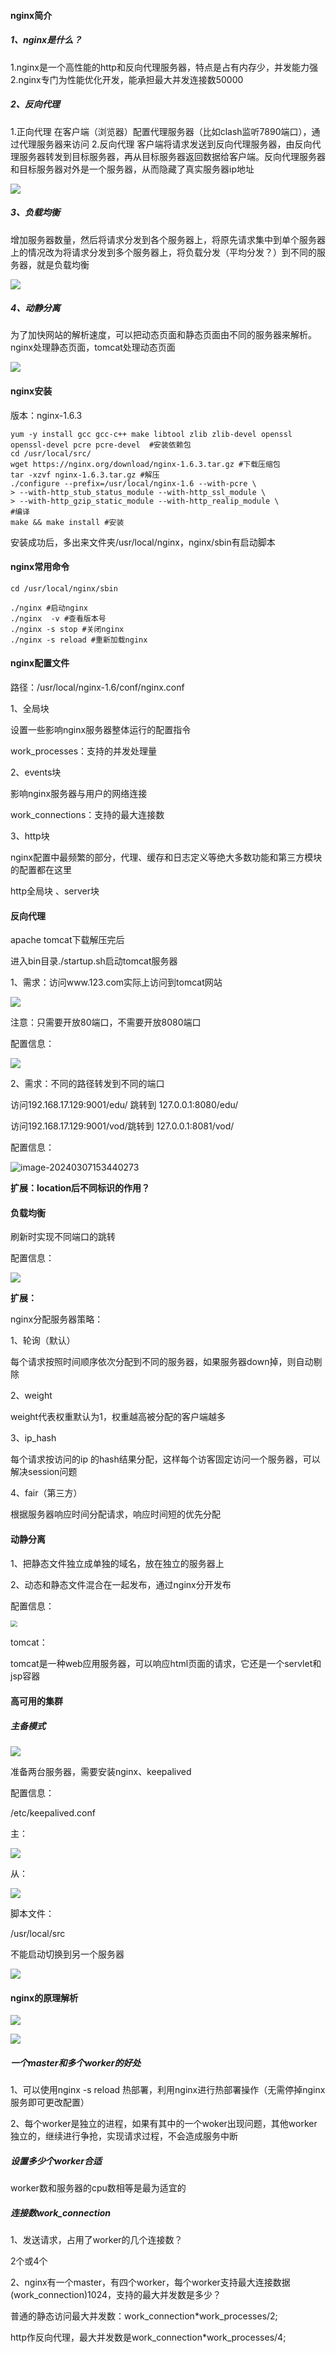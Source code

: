 #### nginx简介

##### 1、nginx是什么？

1.nginx是一个高性能的http和反向代理服务器，特点是占有内存少，并发能力强
2.nginx专门为性能优化开发，能承担最大并发连接数50000

##### 2、反向代理

1.正向代理
在客户端（浏览器）配置代理服务器（比如clash监听7890端口），通过代理服务器来访问
2.反向代理
客户端将请求发送到反向代理服务器，由反向代理服务器转发到目标服务器，再从目标服务器返回数据给客户端。反向代理服务器和目标服务器对外是一个服务器，从而隐藏了真实服务器ip地址

![](https://raw.githubusercontent.com/NilPointerError/MdImage/main/img/image-20240305104359903.png)

##### 3、负载均衡

增加服务器数量，然后将请求分发到各个服务器上，将原先请求集中到单个服务器上的情况改为将请求分发到多个服务器上，将负载分发（平均分发？）到不同的服务器，就是负载均衡

![](https://raw.githubusercontent.com/NilPointerError/MdImage/main/img/image-20240305104454776.png)

##### 4、动静分离

为了加快网站的解析速度，可以把动态页面和静态页面由不同的服务器来解析。nginx处理静态页面，tomcat处理动态页面

![](https://raw.githubusercontent.com/NilPointerError/MdImage/main/img/image-20240305104208336.png)

#### nginx安装

版本：nginx-1.6.3

```shell
yum -y install gcc gcc-c++ make libtool zlib zlib-devel openssl openssl-devel pcre pcre-devel  #安装依赖包
cd /usr/local/src/
wget https://nginx.org/download/nginx-1.6.3.tar.gz #下载压缩包 
tar -xzvf nginx-1.6.3.tar.gz #解压
./configure --prefix=/usr/local/nginx-1.6 --with-pcre \
> --with-http_stub_status_module --with-http_ssl_module \
> --with-http_gzip_static_module --with-http_realip_module \
#编译
make && make install #安装
```

安装成功后，多出来文件夹/usr/local/nginx，nginx/sbin有启动脚本

#### nginx常用命令

```shell
cd /usr/local/nginx/sbin

./nginx #启动nginx
./nginx  -v #查看版本号
./nginx -s stop #关闭nginx
./nginx -s reload #重新加载nginx
```

#### nginx配置文件

路径：/usr/local/nginx-1.6/conf/nginx.conf

1、全局块

设置一些影响nginx服务器整体运行的配置指令

work_processes：支持的并发处理量

2、events块

影响nginx服务器与用户的网络连接

work_connections：支持的最大连接数

3、http块

nginx配置中最频繁的部分，代理、缓存和日志定义等绝大多数功能和第三方模块的配置都在这里

http全局块 、server块



#### 反向代理

apache tomcat下载解压完后 

进入bin目录./startup.sh启动tomcat服务器

1、需求：访问www.123.com实际上访问到tomcat网站

![](https://raw.githubusercontent.com/NilPointerError/MdImage/main/img/image-20240305160228837.png)

注意：只需要开放80端口，不需要开放8080端口

配置信息：

![](https://raw.githubusercontent.com/NilPointerError/MdImage/main/img/image-20240307153536983.png)

2、需求：不同的路径转发到不同的端口

访问192.168.17.129:9001/edu/ 跳转到 127.0.0.1:8080/edu/

访问192.168.17.129:9001/vod/跳转到 127.0.0.1:8081/vod/

配置信息：

![image-20240307153440273](https://raw.githubusercontent.com/NilPointerError/MdImage/main/img/image-20240307153440273.png)





**扩展：location后不同标识的作用？**

#### 负载均衡

刷新时实现不同端口的跳转

配置信息：

<img src="https://raw.githubusercontent.com/NilPointerError/MdImage/main/img/image-20240307160824714.png"  />



**扩展：**

nginx分配服务器策略：

1、轮询（默认）

每个请求按照时间顺序依次分配到不同的服务器，如果服务器down掉，则自动剔除

2、weight

weight代表权重默认为1，权重越高被分配的客户端越多

3、ip_hash

每个请求按访问的ip 的hash结果分配，这样每个访客固定访问一个服务器，可以解决session问题

4、fair（第三方）

根据服务器响应时间分配请求，响应时间短的优先分配

#### 动静分离

1、把静态文件独立成单独的域名，放在独立的服务器上

2、动态和静态文件混合在一起发布，通过nginx分开发布

配置信息：

<img src="https://raw.githubusercontent.com/NilPointerError/MdImage/main/img/image-20240308135314669.png" style="zoom:67%;" />

tomcat：

tomcat是一种web应用服务器，可以响应html页面的请求，它还是一个servlet和jsp容器



#### 高可用的集群

##### 主备模式

![](https://raw.githubusercontent.com/NilPointerError/MdImage/main/img/image-20240308170632787.png)

准备两台服务器，需要安装nginx、keepalived

配置信息：

/etc/keepalived.conf

主：

![](https://raw.githubusercontent.com/NilPointerError/MdImage/main/img/image-20240308171216317.png)

从：

![](https://raw.githubusercontent.com/NilPointerError/MdImage/main/img/image-20240308171115822.png)

脚本文件：

/usr/local/src

不能启动切换到另一个服务器

![](https://raw.githubusercontent.com/NilPointerError/MdImage/main/img/image-20240308171252104.png)

#### nginx的原理解析

![](https://raw.githubusercontent.com/NilPointerError/MdImage/main/img/image-20240308173826367.png)

![](https://raw.githubusercontent.com/NilPointerError/MdImage/main/img/image-20240308174202710.png)

##### 一个master和多个worker的好处

1、可以使用nginx -s reload 热部署，利用nginx进行热部署操作（无需停掉nginx服务即可更改配置）

2、每个worker是独立的进程，如果有其中的一个woker出现问题，其他worker独立的，继续进行争抢，实现请求过程，不会造成服务中断

##### 设置多少个worker合适

worker数和服务器的cpu数相等是最为适宜的

##### 连接数work_connection

1、发送请求，占用了worker的几个连接数？

2个或4个

2、nginx有一个master，有四个worker，每个worker支持最大连接数据(work_connection)1024，支持的最大并发数是多少？

普通的静态访问最大并发数：work_connection*work_processes/2;

http作反向代理，最大并发数是work_connection*work_processes/4;

